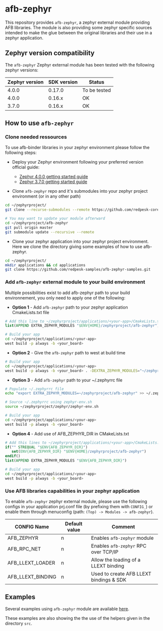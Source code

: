 # afb-zephyr

This repository provides `afb-zephyr`, a zephyr external module providing
AFB libraries. The module is also providing some zephyr specific sources
intended to make the glue between the original libraries and their use in
a zephyr application.

## Zephyr version compatibility

The `afb-zephyr` Zephyr external module has been tested with the following
zephyr versions:

| Zephyr version | SDK version | Status       |
| -------------- | ----------- | ------------ |
| 4.0.0          | 0.17.0      | To be tested |
| 4.0.0          | 0.16.x      | OK           |
| 3.7.0          | 0.16.x      | OK           |

## How to use `afb-zephyr`

### Clone needed ressources

To use afb-binder libraries in your zephyr environment please follow
the following steps:

- Deploy your Zephyr environment following your preferred version official guide:
  - [Zephyr 4.0.0 getting started guide](https://docs.zephyrproject.org/4.0.0/develop/getting_started/index.html)
  - [Zephyr 3.7.0 getting started guide](https://docs.zephyrproject.org/3.7.0/develop/getting_started/index.html)

- Clone `afb-zephyr` repo and it's submodules into your zephyr project
  environment (or in any other path)

```bash
cd ~/zephyrproject/
git clone --recurse-submodules --remote https://github.com/redpesk-core/afb-zephyr.git

# You may want to update your module afterward
cd ~/zephyrproject/afb-zephyr
git pull origin master
git submodule update --recursive --remote
```

- Clone your zephyr application into your zephyr project environment.
  Here we clone the directory giving some examples of how to use afb-zephyr.

```bash
cd ~/zephyrproject/
mkdir applications && cd applications
git clone https://github.com/redpesk-samples/afb-zephyr-samples.git
```

### Add `afb-zephyr` external module to your build environment

Multiple possibilities exist to add afb-zephyr path to your build environnement,
you only need to apply one of the following:

- **Option 1** - Add `afb-zephyr` path to your zephyr application CmakeLists.txt file

```cmake
# Add this line to ~/zephyrproject/applications/<your-app>/CmakeLists.txt
list(APPEND EXTRA_ZEPHYR_MODULES "$ENV{HOME}/zephyrproject/afb-zephyr")
```

```bash
# Build your app
cd ~/zephyrproject/applications/<your-app>
west build -p always -b <your_board>
```

- **Option 2** - Give the `afb-zephyr` path to west at build time

```bash
# Build your app
cd ~/zephyrproject/applications/<your-app>
west build -p always -b <your_board> . -DEXTRA_ZEPHYR_MODULES="~/zephyrproject/afb-zephyr"
```

- **Option 3** - Add `afb-zephyr` path to your ~/.zephyrrc file

```bash
# Populate ~/.zephyrrc file
echo "export EXTRA_ZEPHYR_MODULES=~/zephyrproject/afb-zephyr" >> ~/.zephyrrc

# Source ~/.zephyrrc using zephyr-env.sh
source ~/zephyrproject/zephyr/zephyr-env.sh

# Build your app
cd ~/zephyrproject/applications/<your-app>
west build -p always -b <your_board>
```

- **Option 4** - Add use of AFB\_ZEPHYR\_DIR in CMakeLists.txt

```cmake
# Add this lines to ~/zephyrproject/applications/<your-app>/CmakeLists.txt
if("" STREQUAL "$ENV{AFB_ZEPHYR_DIR}")
   set(ENV{AFB_ZEPHYR_DIR} "$ENV{HOME}/zephyrproject/afb-zephyr")
endif()
list(APPEND EXTRA_ZEPHYR_MODULES "$ENV{AFB_ZEPHYR_DIR}")
```

```bash
# Build your app
cd ~/zephyrproject/applications/<your-app>
west build -p always -b <your_board>
```

### Use AFB libraries capabilities in your zephyr application

To enable `afb-zephyr` zephyr external module, please use the following
configs in your application prj.conf file (by prefixing them with `CONFIG_`)
or enable them through menuconfig (path: `(Top) -> Modules -> afb-zephyr`).

| CONFIG Name         | Default value | Comment                                 |
| ------------------- | ------------- | --------------------------------------- |
| AFB\_ZEPHYR         | n             | Enables `afb-zephyr` module             |
| AFB\_RPC\_NET       | n             | Enables `afb-zephyr` RPC over TCP/IP    |
| AFB\_LLEXT\_LOADER  | n             | Allow the loading of a LLEXT binding    |
| AFB\_LLEXT\_BINDING | n             | Used to create AFB LLEXT bindings & SDK |

## Examples

Several examples using `afb-zephyr` module are available
[here](https://github.com/redpesk-samples/afb-zephyr-samples).

These examples are also showing the the use of the helpers given
in the directory `src`.
